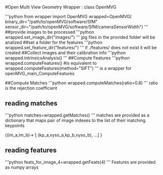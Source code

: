 #Open Multi View Geometry Wrapper : class OpenMVG


'''python
from wrapper import OpenMVG
wrapped=OpenMVG(
    binary_dir="/path/to/openMVG/software/SfM"
    sensor_dir="/path/to/openMVG/software/SfM/cameraSensorWidth")
'''
##provide images to be processed
'''python
wrapped.set_image_dir("images/")
'''
jpg files in the provided folder will be analized
##set a folder for the features
'''python
wrapped.set_feature_dir("features/")
'''
if ./features/ does not exist it will be created
##Collect images and their calibration info
'''python
wrapped.intrinsicsAnalysis()
'''
##Compute Features
'''python
wrapped.computeFeatures()
#is equivalent to 
wrapped.computeFeatures(method="SIFT")
'''
is a wrapper for openMVG_main_ComputeFeatures

##Compute Matches
'''python
wrapped.computeMatches(ratio=0.8)
'''
ratio is the rejection coefficient

## reading matches
'''python
matches=wrapped.getMatches()
'''
matches are provided as a dictionary that maps pair of image indexes to the list of their matching keypoints

{(im_a,im_b)-> [ (kp_a,xyso_a,kp_b,xyso_b), ...] }

## reading features
'''python
feats_for_image_4=wrapped.getFeats(4)
'''
Features are provided as numpy arrays



